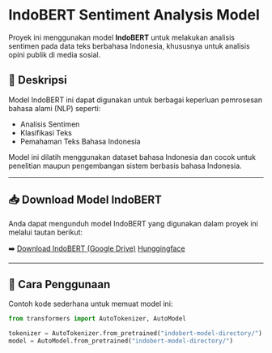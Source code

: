 # IndoBERT Sentiment Analysis Model

Proyek ini menggunakan model **IndoBERT** untuk melakukan analisis sentimen pada data teks berbahasa Indonesia, khususnya untuk analisis opini publik di media sosial.

## 📄 Deskripsi
Model IndoBERT ini dapat digunakan untuk berbagai keperluan pemrosesan bahasa alami (NLP) seperti:
- Analisis Sentimen
- Klasifikasi Teks
- Pemahaman Teks Bahasa Indonesia

Model ini dilatih menggunakan dataset bahasa Indonesia dan cocok untuk penelitian maupun pengembangan sistem berbasis bahasa Indonesia.

---

## 📥 Download Model IndoBERT
Anda dapat mengunduh model IndoBERT yang digunakan dalam proyek ini melalui tautan berikut:

➡️ [Download IndoBERT (Google Drive)](https://drive.google.com/drive/folders/1YC3_2SEF4XJIwLGFkDqzTha-9SVs5QGw?usp=sharing) [Hunggingface](https://huggingface.co/rhmnsae/indobert_saepl)

---

## 🚀 Cara Penggunaan

Contoh kode sederhana untuk memuat model ini:

```python
from transformers import AutoTokenizer, AutoModel

tokenizer = AutoTokenizer.from_pretrained("indobert-model-directory/")
model = AutoModel.from_pretrained("indobert-model-directory/")
